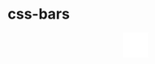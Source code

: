 # css-bars

<div align="center">
    <img src="https://raw.githubusercontent.com/acktic/css-bars/6975944795ae062588fa5c77cfd870c68e3d95d1/bars.svg" width="50" height="50">
</div>
